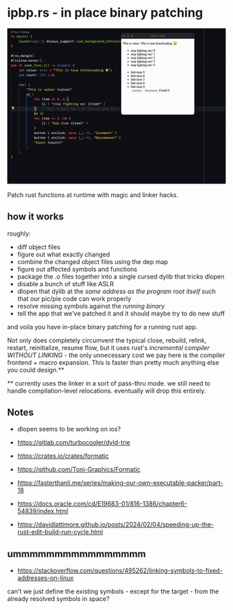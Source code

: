 # ipbp.rs - in place binary patching

![it works](hotreload_works.gif)

Patch rust functions at runtime with magic and linker hacks.
<!--
More limited than Live++, but similar results, kinda like Live++ "lite".

Doesn't handle all the edge cases. Doesn't care about shared libraries. Might not  work for your usecase.


Currently I've only really tested cross-crate thread locals and statics since that's normally what doesn't work with dylib loader systems. It works with this crate. Tokio and Dioxus use lots of threadlocals - components, tasks, TLS-based runtimes will all work with this.

For intra crate statics/tls, this doesn't work since the object file we load into the running process will bring those symbols in itself. We need to either trim out those symbols before injecting or configure the linker to exclude them somehow. It shouldn't be too hard but there isn't great tooling on mac for this since mach-o isn't really super popular.

Not every program wants its functions truly patched, so we're using a psuedo global-offset-table (or really a jump table) which get wired up via  a `#[hotreload]` attribute (not yet implemented but not hard). The longer term thinking here is that we *do* directly patch functions but then just signal to the program runtime that we did that so it can do whatever unwinding it needs to do to prevent panics.

For example, this crate doesn't patch currently executing code in async tasks - depending on implementation details of the future desugaring the future itself might change in such a way that it can't be patched. The runtime would need to unwind this hotreload by dropping the task and restarting it, or just killing it altogether depending on the nature of the task.

There's some performance being left on the table here. A reload takes about 2 seconds which is great but still not super fast. By messing with the default linker settings, cutting out some debug info, and other tricks you can get rust incremental compiles down to half a second. I had to give up on operating on incremental compilation artifacts, but I do think that is the faster long-term solution. Right now we're using `--emit=obj` to give us the well-formed `.o` file that we transform into the `.so` for dylib loading, but I think this is including more symbols than we want. Operating on incremental compilation artifacts would prevent symbol leakage (solving the intra crate TLS issue) and just generally be faster - less code to worry about. I ran into issues with `ADRP` violations presumably since some relocations are malformed but would like to revisit this.

Hotreloading code itself is only half the battle. The other half is knowing the effects of the change such that the runtime is aware of the changes for unwinding. A better solution overall would be some sort of smart system that can tell the runtime the type of change that happened. Ideally this is generic for any rust project.

Anyways! More tests and more platforms to come. -->

## how it works

roughly:
- diff object files
- figure out what exactly changed
- combine the changed object files using the dep map
- figure out affected symbols and functions
- package the .o files together into a single cursed dylib that tricks dlopen
- disable a bunch of stuff like ASLR
- dlopen that dylib at the *same address as the program root itself* such that our pic/pie code can work properly
- resolve missing symbols against the *running binary*
- tell the app that we've patched it and it should maybe try to do new stuff

and voila you have in-place binary patching for a running rust app.

Not only does completely circumvent the typical close, rebuild, relink, restart, reinitialize, resume flow, but it uses rust's *incremental compiler* *WITHOUT LINKING* - the only unnecessary cost we pay here is the compiler frontend + macro expansion. This is faster than pretty much anything else you could design.**

** currently uses the linker in a sort of pass-thru mode. we still need to handle compilation-level relocations. eventually will drop this entirely.

## Notes
- dlopen seems to be working on ios?

- https://gitlab.com/turbocooler/dyld-trie
- https://crates.io/crates/formatic
- https://github.com/Toni-Graphics/Formatic
- https://fasterthanli.me/series/making-our-own-executable-packer/part-18
- https://docs.oracle.com/cd/E19683-01/816-1386/chapter6-54839/index.html
- https://davidlattimore.github.io/posts/2024/02/04/speeding-up-the-rust-edit-build-run-cycle.html

## ummmmmmmmmmmmmmmm

- https://stackoverflow.com/questions/495262/linking-symbols-to-fixed-addresses-on-linux

can't we just define the existing symbols - except for the target - from the already resolved symbols in space?
